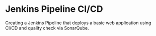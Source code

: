 # Jenkins Pipeline CI/CD
Creating a Jenkins Pipeline that deploys a basic web application using CI/CD and quality check via SonarQube.
